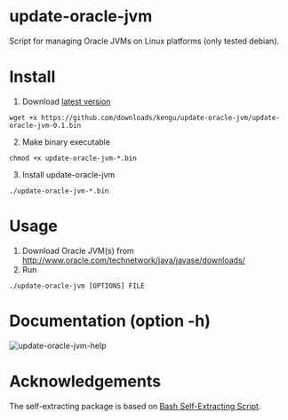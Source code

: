 update-oracle-jvm
=================

Script for managing Oracle JVMs on Linux platforms (only tested debian).

Install
=======

1. Download [latest version](https://github.com/downloads/kengu/update-oracle-jvm/update-oracle-jvm-0.1.bin)
```
wget +x https://github.com/downloads/kengu/update-oracle-jvm/update-oracle-jvm-0.1.bin
```
2. Make binary executable
```
chmod +x update-oracle-jvm-*.bin
```
3. Install update-oracle-jvm
```
./update-oracle-jvm-*.bin
```

Usage
=====

1. Download Oracle JVM(s) from http://www.oracle.com/technetwork/java/javase/downloads/
2. Run 
```
./update-oracle-jvm [OPTIONS] FILE
```

Documentation (option -h)
=========================

![update-oracle-jvm-help](update-oracle-jvm/docs/help.jpg)

Acknowledgements
================

The self-extracting package is based on [Bash Self-Extracting Script](http://www.linuxjournal.com/node/1005818).